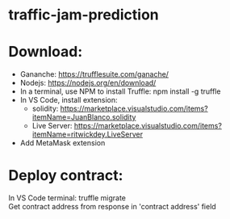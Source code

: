 # traffic-jam-prediction

# Download:
 - Gananche: https://trufflesuite.com/ganache/  
 - Nodejs: https://nodejs.org/en/download/  
 - In a terminal, use NPM to install Truffle: npm install -g truffle  
 - In VS Code, install extension:  
    + solidity: https://marketplace.visualstudio.com/items?itemName=JuanBlanco.solidity  
    + Live Server: https://marketplace.visualstudio.com/items?itemName=ritwickdey.LiveServer  
 - Add MetaMask extension  
# Deploy contract:
In VS Code terminal: truffle migrate   
Get contract address from response in 'contract address' field
